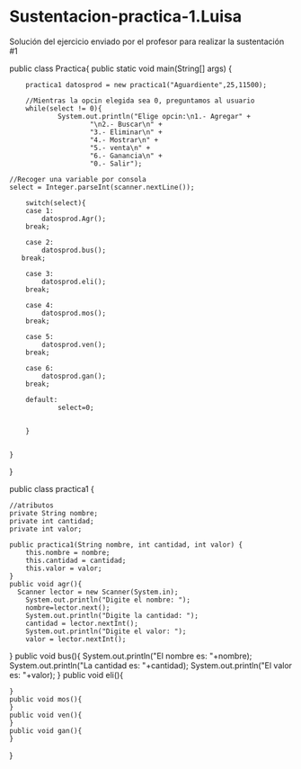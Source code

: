 # Sustentacion-practica-1.Luisa
Solución del ejercicio enviado por el profesor para realizar la sustentación #1

public class Practica{
    public static void main(String[] args) {
        
        practica1 datosprod = new practica1("Aguardiente",25,11500);  
        
        //Mientras la opcin elegida sea 0, preguntamos al usuario
		while(select != 0){
				System.out.println("Elige opcin:\n1.- Agregar" +
						"\n2.- Buscar\n" +
						"3.- Eliminar\n" +
						"4.- Mostrar\n" +
                        "5.- venta\n" +
                        "6.- Ganancia\n" +
						"0.- Salir");
				
	//Recoger una variable por consola
	select = Integer.parseInt(scanner.nextLine());

		switch(select){
		case 1:		
            datosprod.Agr();
        break;
        
        case 2:
            datosprod.bus();
       break;
                
        case 3:
            datosprod.eli();
        break;
                
        case 4:
            datosprod.mos();        
        break;
        
        case 5:
            datosprod.ven();       
        break;
        
        case 6:
            datosprod.gan();        
        break;
        
        default:
                select=0;
                
        
		}
		
           
    }    
}


public class practica1 {
    
    //atributos
    private String nombre;
    private int cantidad;
    private int valor;
    
    public practica1(String nombre, int cantidad, int valor) {
        this.nombre = nombre;
        this.cantidad = cantidad;
        this.valor = valor;
    }
    public void agr(){
      Scanner lector = new Scanner(System.in);
        System.out.println("Digite el nombre: ");
        nombre=lector.next();
        System.out.println("Digite la cantidad: ");
        cantidad = lector.nextInt(); 
        System.out.println("Digite el valor: ");
        valor = lector.nextInt(); 
}
    public void bus(){
    System.out.println("El nombre es: "+nombre);
    System.out.println("La cantidad es: "+cantidad);
    System.out.println("El valor es: "+valor);
    }
    public void eli(){
        
    }
    public void mos(){
    }
    public void ven(){
    }
    public void gan(){
    }
    
}
